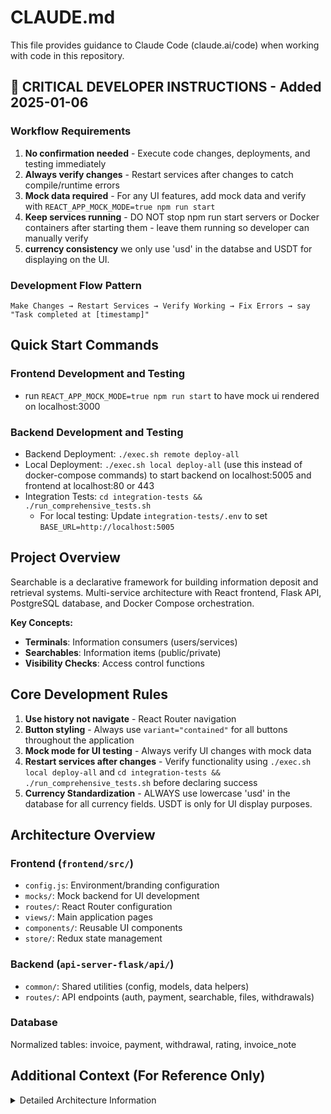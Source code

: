 # CLAUDE.md

This file provides guidance to Claude Code (claude.ai/code) when working with code in this repository.

## 🚨 CRITICAL DEVELOPER INSTRUCTIONS - Added 2025-01-06

### Workflow Requirements
1. **No confirmation needed** - Execute code changes, deployments, and testing immediately
2. **Always verify changes** - Restart services after changes to catch compile/runtime errors 
5. **Mock data required** - For any UI features, add mock data and verify with `REACT_APP_MOCK_MODE=true npm run start`
6. **Keep services running** - DO NOT stop npm run start servers or Docker containers after starting them - leave them running so developer can manually verify
7. **currency consistency** we only use 'usd' in the databse and USDT for displaying on the UI.

### Development Flow Pattern
```
Make Changes → Restart Services → Verify Working → Fix Errors → say "Task completed at [timestamp]"
```

## Quick Start Commands

### Frontend Development and Testing
 - run `REACT_APP_MOCK_MODE=true npm run start` to have mock ui rendered on localhost:3000

### Backend Development and Testing
- Backend Deployment: `./exec.sh remote deploy-all` 
- Local Deployment: `./exec.sh local deploy-all` (use this instead of docker-compose commands) to start backend on localhost:5005 and frontend at localhost:80 or 443
- Integration Tests: `cd integration-tests && ./run_comprehensive_tests.sh`
  - For local testing: Update `integration-tests/.env` to set `BASE_URL=http://localhost:5005`

## Project Overview

Searchable is a declarative framework for building information deposit and retrieval systems. Multi-service architecture with React frontend, Flask API, PostgreSQL database, and Docker Compose orchestration.

**Key Concepts:**
- **Terminals**: Information consumers (users/services) 
- **Searchables**: Information items (public/private)
- **Visibility Checks**: Access control functions

## Core Development Rules

1. **Use history not navigate** - React Router navigation
2. **Button styling** - Always use `variant="contained"` for all buttons throughout the application
3. **Mock mode for UI testing** - Always verify UI changes with mock data
4. **Restart services after changes** - Verify functionality using `./exec.sh local deploy-all` and `cd integration-tests && ./run_comprehensive_tests.sh` before declaring success
5. **Currency Standardization** - ALWAYS use lowercase 'usd' in the database for all currency fields. USDT is only for UI display purposes.

## Architecture Overview

### Frontend (`frontend/src/`)
- `config.js`: Environment/branding configuration
- `mocks/`: Mock backend for UI development
- `routes/`: React Router configuration  
- `views/`: Main application pages
- `components/`: Reusable UI components
- `store/`: Redux state management

### Backend (`api-server-flask/api/`)
- `common/`: Shared utilities (config, models, data helpers)
- `routes/`: API endpoints (auth, payment, searchable, files, withdrawals)

### Database
Normalized tables: invoice, payment, withdrawal, rating, invoice_note

## Additional Context (For Reference Only)

<details>
<summary>Detailed Architecture Information</summary>

### Multi-service architecture with Docker Compose:
- **Frontend**: React/Material-UI app with authentication and payment flows
- **Flask API**: Python backend with JWT auth, payment processing, and database operations  
- **File Server**: Separate service for file storage/retrieval
- **PostgreSQL**: Primary database with proper normalized tables
- **NGINX**: Reverse proxy and static file serving
- **Background Service**: Background task processing
- **USDT API**: Ethereum-based USDT transactions

### Frontend Structure Details (`frontend/src/`)
- **`config.js`**: Environment-specific configuration and branding
- **`mocks/`**: Mock backend system for UI development without backend
- **`routes/`**: React Router configuration for different user types
- **`views/`**: Main application pages (searchables, payments, profile)
- **`components/`**: Reusable UI components
- **`store/`**: Redux state management
- **`utils/`**: Authentication guards and utilities

### Backend Structure Details (`api-server-flask/api/`)
- **`common/`**: Shared utilities and configuration
  - `config.py`: Database and app configuration
  - `models.py`: SQLAlchemy database models
  - `data_helpers.py`: Database CRUD operations
  - `payment_helpers.py`: Payment business logic
- **`routes/`**: API endpoints organized by domain
  - `auth.py`: Authentication and user management
  - `payment.py`: Invoice creation and payment processing
  - `searchable.py`: Core searchable CRUD operations
  - `files.py`: File upload/download operations
  - `withdrawals.py`: USDT and Lightning withdrawals

